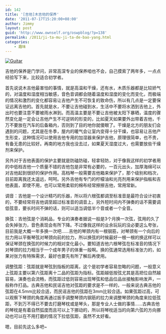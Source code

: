 ```yaml
---
id: 142
title: '[吉他]木吉他的保养'
date: '2011-07-17T15:20:00+08:00'
author: Jimmy
layout: post
guid: 'http://www.ownself.org/oswpblog/?p=138'
permalink: /2011/ji-ta-mu-ji-ta-de-bao-yang.html
categories:
    - 趣味
---
```


[![Guitar](/wp-content/uploads/2012/04/Guitar_thumb.jpg "Guitar")](/wp-content/uploads/2012/04/Guitar.jpg)

吉他的保养是门学问，非常高深专业的保养咱也不会，自己摸索了两年多，一点点经验写下来，比较适合初学者。

首先说说木吉他最害怕的事情，就是高温和干燥，还有水，木质乐器都是比较娇气的，对温度和湿度相当敏感，音色音调都会随着温度和湿度的变化而变化，而极端的情况和激烈的变化都容易让吉他产生不可恢复的致命伤，所以有几点是一定要保证远离吉他的。首先就是水，不要让吉他碰到水，生活中不要将水洒到吉他上，外出时也要注意不要被雨水淋到。而高温主要是不要让吉他被太阳下暴晒，温度的骤然变化是一定会让吉他产生不可逆转的形变的，比如夏天如果要外出带着吉他，千万不要放在汽车的后备箱内，否则到了目的地你就傻眼了。干燥是北方的朋友们会遇到的问题，尤其是在冬季，屋内的暖气会让室内变得十分干燥，也容易让吉他产生形变，这种情况可以使用吉他专用的加湿器来保护吉他，原理很简单，也不贵，有备无患的比较好。再南的地方我也没去过，如果夏天湿度过大，也需要放些干燥剂来保护。

另外对于吉他表面的保护主要就是防磕防碰，轻拿轻防，对于像我这样的初学者用的中低档吉他一个质量不错的吉他包是非常有必要的，一百元出头，加厚海绵可以对吉他起到很好的保护作用。高档琴一般需要吉他箱来保护了，那个级别和档次，目前距离我还太遥远，呵呵。另外吉他有专门的柠檬油和光亮剂用来保护指板和吉他表面，即使不用，也可以常用柔软的棉布经常擦擦吉他，常用常新。

调音：吉他是一个设计精巧的乐器，所以将六根弦都调至标准音是最符合设计初衷的，不要经常将吉他调至超过标准音的调音上，另外短时间内不弹奏的话不需要调低弦音，要长时间不弹的话，则可以适当调低半个音或者一个全音。

换弦：吉他弦是个消耗品，专业的演奏者据说一般是3个月换一次弦，弦用的久了会失掉张力，音色表现会有所下降。不过像我这样的业余玩玩的没必要这么夸张，目前我是大概一年多换一次吧……吉他的琴颈内有一根钢筋，对琴颈有一个向后的拉力用以平衡琴弦对琴颈向前的拉力，所以换弦的时候最好一根一根的换这样可以保证琴颈在换弦的时候力的相对变化最小。要知道吉他六根琴弦在标准音的情况下对琴颈的拉力相当于一个成年男子的体重一般啊。换的弦通常选用标准张力的，如果对张力有特殊需求，最好也要先有所了解后再使用。

调整弦距：弦距就是琴弦到指板的距离，这个是初学者容易忽略的问题，一般意义上弦距主要以第六弦距离十二品的弦距为指标。弦距越低按弦尤其是高把位自然越容易，演奏也会流畅，而弦距过低则容易出现琴弦和低品位品丝接触影响发声，一般称作打品。古典吉他和民谣吉他对弦距的要求是不一样的，一般来说古典吉他的弦距在4.5mm比较合适，而民谣吉他的弦距在3mm比较合适。如果弦距过高，可以观察下琴颈的角度再通过扳手调整琴颈内钢筋的拉力来调整琴颈的角度来拉低弦距，不到万不得已不要去打磨琴枕或是琴头，那是专业人士做的事情……古典吉他的琴枕是有着自然弧度而且可以上下挪动的，所以将琴枕适当的向第六弦的方向挪动也可以在不用打磨的情况下拉低弦距，虽然不太好看。

嗯，目前先这么多吧~